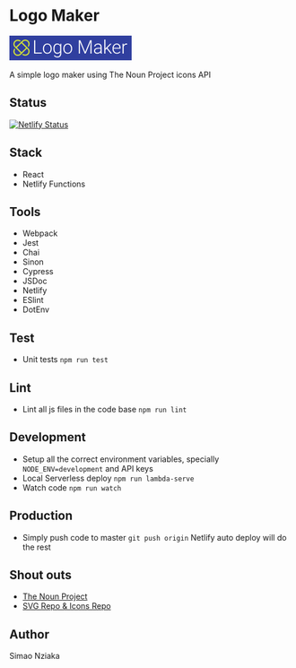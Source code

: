 # Logo Maker

![Logo maker](./brand.png)

A simple logo maker using The Noun Project icons API

## Status

[![Netlify Status](https://api.netlify.com/api/v1/badges/b724d073-0aa5-49b4-81db-af6ec2b97722/deploy-status)](https://app.netlify.com/sites/logomaker/deploys)

## Stack

- React
- Netlify Functions

## Tools

- Webpack
- Jest
- Chai
- Sinon
- Cypress
- JSDoc
- Netlify
- ESlint
- DotEnv

## Test

- Unit tests `npm run test`

## Lint

- Lint all js files in the code base `npm run lint`

## Development

- Setup all the correct environment variables, specially `NODE_ENV=development` and API keys
- Local Serverless deploy `npm run lambda-serve`
- Watch code `npm run watch`

## Production

- Simply push code to master `git push origin` Netlify auto deploy will do the rest

## Shout outs

- [The Noun Project](https://thenounproject.com/)
- [SVG Repo & Icons Repo](svgrepo.com/)

## Author

Simao Nziaka
